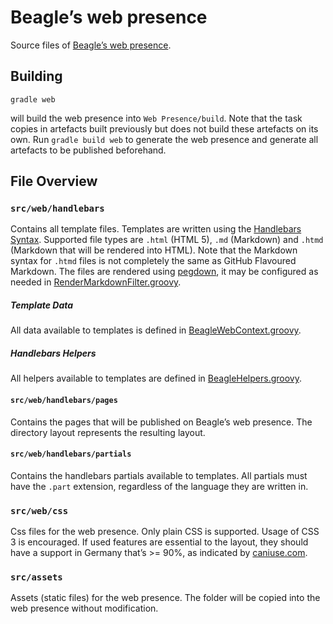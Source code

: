 # Beagle’s web presence
Source files of [Beagle’s web presence](http://beagle-pse.github.io/Beagle/).

## Building
```
gradle web
```
will build the web presence into `Web Presence/build`. Note that the task copies in artefacts built previously but does not build these artefacts on its own. Run `gradle build web` to generate the web presence and generate all artefacts to be published beforehand.

## File Overview

### `src/web/handlebars`
Contains all template files. Templates are written using the [Handlebars Syntax](http://handlebarsjs.com/). Supported file types are `.html` (HTML 5), `.md` (Markdown) and `.htmd` (Markdown that will be rendered into HTML). Note that the Markdown syntax for `.htmd` files is not completely the same as GitHub Flavoured Markdown. The files are rendered using [pegdown](https://github.com/sirthias/pegdown), it may be configured as needed in [RenderMarkdownFilter.groovy](../../buildSrc/src/main/groovy/web/RenderMarkdownFilter.groovy).

##### Template Data
All data available to templates is defined in [BeagleWebContext.groovy](../../buildSrc/src/main/groovy/web/BeagleWebContext.groovy).

##### Handlebars Helpers
All helpers available to templates are defined in [BeagleHelpers.groovy](../../buildSrc/src/main/groovy/web/BeagleHelpers.groovy).

#### `src/web/handlebars/pages`
Contains the pages that will be published on Beagle’s web presence. The directory layout represents the resulting layout.

#### `src/web/handlebars/partials`
Contains the handlebars partials available to templates. All partials must have the `.part` extension, regardless of the language they are written in. 

### `src/web/css`
Css files for the web presence. Only plain CSS is supported. Usage of CSS 3 is encouraged. If used features are essential to the layout, they should have a support in Germany that’s >= 90%, as indicated by [caniuse.com](http://caniuse.com/).

### `src/assets`
Assets (static files) for the web presence. The folder will be copied into the web presence without modification.
